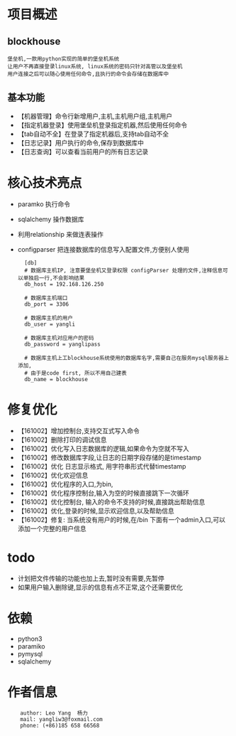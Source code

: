 # 项目概述

## blockhouse
    堡垒机,一款用python实现的简单的堡垒机系统
    让用户不再直接登录linux系统, linux系统的密码只针对高管以及堡垒机
    用户连接之后可以随心使用任何命令,且执行的命令会存储在数据库中
    
## 基本功能
 
* 【机器管理】命令行新增用户,主机,主机用户组,主机用户
* 【指定机器登录】使用堡垒机登录指定机器,然后使用任何命令
* 【tab自动不全】在登录了指定机器后,支持tab自动不全
* 【日志记录】用户执行的命令,保存到数据库中
* 【日志查询】可以查看当前用户的所有日志记录

# 核心技术亮点

* paramko  执行命令
* sqlalchemy 操作数据库
* 利用relationship 来做连表操作
* configparser 把连接数据库的信息写入配置文件,方便别人使用


        [db]
        # 数据库主机IP, 注意要堡垒机又登录权限 configParser 处理的文件,注释信息可以单独启一行,不会影响结果
        db_host = 192.168.126.250

        # 数据库主机端口
        db_port = 3306
        
        # 数据库主机的用户
        db_user = yangli

        # 数据库主机对应用户的密码
        db_password = yanglipass
        
        # 数据库主机上工blockhouse系统使用的数据库名字,需要自己在服务mysql服务器上添加,
        # 由于是code first, 所以不用自己建表
        db_name = blockhouse



# 修复优化

* 【161002】增加控制台,支持交互式写入命令
* 【161002】删除打印的调试信息
* 【161002】优化写入日志数据库的逻辑,如果命令为空就不写入
* 【161002】修改数据库字段,让日志的日期字段存储的是timestamp
* 【161002】优化 日志显示格式, 用字符串形式代替timestamp
* 【161002】优化欢迎信息
* 【161002】优化程序的入口,为bin,
* 【161002】优化程序控制台,输入为空的时候直接跳下一次循环
* 【161002】优化控制台, 输入的命令不支持的时候,直接跳出帮助信息
* 【161002】优化,登录的时候,显示欢迎信息,以及帮助信息
* 【161002】修复: 当系统没有用户的时候,在/bin 下面有一个admin入口,可以添加一个完整的用户信息


# todo

* 计划把文件传输的功能也加上去,暂时没有需要,先暂停
* 如果用户输入删除键,显示的信息有点不正常,这个还需要优化


# 依赖
* python3
* paramiko
* pymysql
* sqlalchemy


# 作者信息

        author: Leo Yang  杨力
        mail: yangliw3@foxmail.com
        phone: (+86)185 658 66568